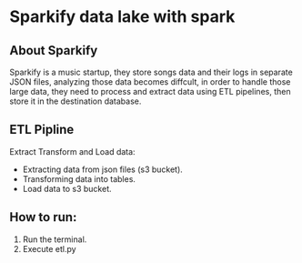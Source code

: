 # Sparkify data lake with spark
## About Sparkify
Sparkify is a music startup, they store songs data and their logs in separate JSON files, analyzing those data becomes diffcult, in order to handle those large data, they need to process and extract data using ETL pipelines, then store it in the destination database.

## ETL Pipline
Extract Transform and Load data:
* Extracting data from json files (s3 bucket).
* Transforming data into tables.
* Load data to s3 bucket.


## How to run:
1. Run the terminal.
2. Execute etl.py
